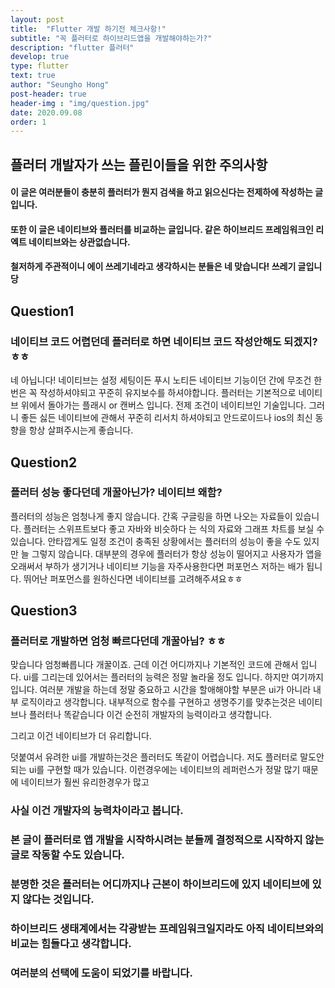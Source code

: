 ```yaml
---
layout: post
title:  "Flutter 개발 하기전 체크사항!"
subtitle: "꼭 플러터로 하이브리드앱을 개발해야하는가?"
description: "flutter 플러터"
develop: true
type: flutter
text: true
author: "Seungho Hong"
post-header: true
header-img : "img/question.jpg"
date: 2020.09.08
order: 1
---
```




## 플러터 개발자가 쓰는 플린이들을 위한 주의사항

#### 이 글은 여러분들이 충분히 플러터가 뭔지 검색을 하고 읽으신다는 전제하에 작성하는 글입니다.
#### 또한 이 글은 네이티브와 플러터를 비교하는 글입니다. 같은 하이브리드 프레임워크인 리엑트 네이티브와는 상관없습니다.
#### 철저하게 주관적이니 에이 쓰레기네라고 생각하시는 분들은 네 맞습니다! 쓰레기 글입니당

## Question1

### 네이티브 코드 어렵던데 플러터로 하면 네이티브 코드 작성안해도 되겠지?ㅎㅎ
 네 아닙니다! 네이티브는 설정 세팅이든 푸시 노티든 네이티브 기능이던 간에 무조건 한번은 꼭 작성하셔야되고 꾸준히 유지보수를 하셔야합니다. 
 플러터는 기본적으로 네이티브 위에서 돌아가는 플래시 or 캔버스 입니다. 전제 조건이 네이티브인 기술입니다. 
 그러니 좋든 싫든 네이티브에 관해서 꾸준히 리서치 하셔야되고 안드로이드나 ios의 최신 동향을 항상 살펴주시는게 좋습니다.



## Question2

### 플러터 성능 좋다던데 개꿀아닌가? 네이티브 왜함?
 플러터의 성능은 엄청나게 좋지 않습니다. 간혹 구글링을 하면 나오는 자료들이 있습니다. 
 플러터는 스위프트보다 좋고 자바와 비슷하다 는 식의 자료와 그래프 차트를 보실 수 있습니다. 
 안타깝게도 일정 조건이 충족된 상황에서는 플러터의 성능이 좋을 수도 있지만 늘 그렇지 않습니다.
 대부분의 경우에 플러터가 항상 성능이 떨어지고 사용자가 앱을 오래써서 부하가 생기거나 네이티브 기능을 자주사용한다면 퍼포먼스 저하는 배가 됩니다. 
 뛰어난 퍼포먼스를 원하신다면 네이티브를 고려해주셔요ㅎㅎ


 
## Question3

### 플러터로 개발하면 엄청 빠르다던데 개꿀아님? ㅎㅎ
맞습니다 엄청빠릅니다 개꿀이죠. 근데 이건 어디까지나 기본적인 코드에 관해서 입니다.
ui를 그리는데 있어서는 플러터의 능력은 정말 놀라울 정도 입니다. 하지만 여기까지 입니다. 
여러분 개발을 하는데 정말 중요하고 시간을 할애해야할 부분은 ui가 아니라 내부 로직이라고 생각합니다. 
내부적으로 함수를 구현하고 생명주기를 맞추는것은 네이티브나 플러터나 똑같습니다 이건 순전히 개발자의 능력이라고 생각합니다. 

그리고 이건 네이티브가 더 유리합니다. 

덧붙여서 유려한 ui를 개발하는것은 플러터도 똑같이 어렵습니다. 저도 플러터로 말도안되는 ui를 구현할 때가 있습니다. 
이런경우에는 네이티브의 레퍼런스가 정말 많기 때문에 네이티브가 훨씬 유리한경우가 많고 

### 사실 이건 개발자의 능력차이라고 봅니다.



### 본 글이 플러터로 앱 개발을 시작하시려는 분들께 결정적으로 시작하지 않는 글로 작동할 수도 있습니다.
### 분명한 것은 플러터는 어디까지나 근본이 하이브리드에 있지 네이티브에 있지 않다는 것입니다.
### 하이브리드 생태계에서는 각광받는 프레임워크일지라도 아직 네이티브와의 비교는 힘들다고 생각합니다. 
### 여러분의 선택에 도움이 되었기를 바랍니다.